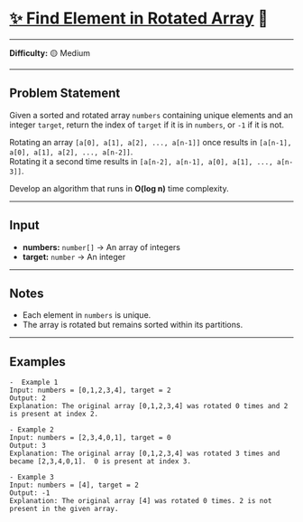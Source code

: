 # [✨ Find Element in Rotated Array](hhttps://www.greatfrontend.com/interviews/study/blind75/questions/algo/array-rotated-finds) 🧩

---

**Difficulty:** 🟡 Medium  

---

## Problem Statement
Given a sorted and rotated array `numbers` containing unique elements and an integer `target`, return the index of `target` if it is in `numbers`, or `-1` if it is not.

Rotating an array `[a[0], a[1], a[2], ..., a[n-1]]` once results in `[a[n-1], a[0], a[1], a[2], ..., a[n-2]]`.  
Rotating it a second time results in `[a[n-2], a[n-1], a[0], a[1], ..., a[n-3]]`.

Develop an algorithm that runs in **O(log n)** time complexity.

---

## Input
- **numbers:** `number[]` → An array of integers  
- **target:** `number` → An integer  

---

## Notes
- Each element in `numbers` is unique.  
- The array is rotated but remains sorted within its partitions.  

---
## Examples

```text
-  Example 1
Input: numbers = [0,1,2,3,4], target = 2
Output: 2
Explanation: The original array [0,1,2,3,4] was rotated 0 times and 2 is present at index 2.

- Example 2  
Input: numbers = [2,3,4,0,1], target = 0
Output: 3
Explanation: The original array [0,1,2,3,4] was rotated 3 times and became [2,3,4,0,1].  0 is present at index 3.

- Example 3 
Input: numbers = [4], target = 2
Output: -1
Explanation: The original array [4] was rotated 0 times. 2 is not present in the given array.
